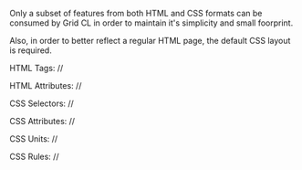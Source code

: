 Only a subset of features from both HTML and CSS formats can be consumed by Grid CL in order to maintain it's simplicity and small foorprint.

Also, in order to better reflect a regular HTML page, the default CSS layout is required.

HTML Tags:
//

HTML Attributes:
//

CSS Selectors:
//

CSS Attributes:
//

CSS Units:
//

CSS Rules:
//
